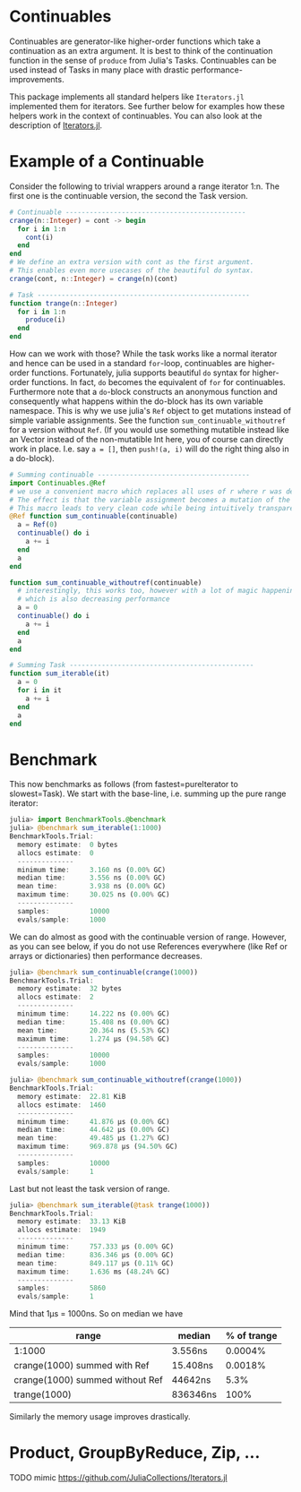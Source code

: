 # Continuables
Continuables are generator-like higher-order functions which take a continuation as an extra argument. It is best to think of the continuation function in the sense of ``produce`` from Julia's Tasks. Continuables can be used instead of Tasks in many place with drastic performance-improvements.

This package implements all standard helpers like ``Iterators.jl`` implemented them for iterators. See further below for examples how these helpers work in the context of continuables. You can also look at the description of [Iterators.jl](https://github.com/JuliaCollections/Iterators.jl).

# Example of a Continuable
Consider the following to trivial wrappers around a range iterator 1:n.
The first one is the continuable version, the second the Task version.

```julia
# Continuable ---------------------------------------------
crange(n::Integer) = cont -> begin
  for i in 1:n
    cont(i)
  end
end
# We define an extra version with cont as the first argument.
# This enables even more usecases of the beautiful do syntax.
crange(cont, n::Integer) = crange(n)(cont)

# Task -----------------------------------------------------
function trange(n::Integer)
  for i in 1:n
    produce(i)
  end
end
```

How can we work with those? While the task works like a normal iterator and hence can be used in a standard ``for``-loop, continuables are higher-order functions. Fortunately, julia supports beautiful ``do`` syntax for higher-order functions. In fact, ``do`` becomes the equivalent of ``for`` for continuables.
Furthermore note that a ``do``-block constructs an anonymous function and consequently what happens within the do-block has its own variable namespace. This is why we use julia's ``Ref`` object to get mutations instead of simple variable assignments. See the function ``sum_continuable_withoutref`` for a version without ``Ref``.
(If you would use something mutatible instead like an Vector instead of the non-mutatible Int here, you of course can directly work in place. I.e. say ``a = []``, then ``push!(a, i)`` will do the right thing also in a do-block).
```julia
# Summing continuable --------------------------------------
import Continuables.@Ref
# we use a convenient macro which replaces all uses of r where r was defined as r = Ref(value) with r.x, i.e. the pointer to its referenced value.
# The effect is that the variable assignment becomes a mutation of the Reference's field.
# This macro leads to very clean code while being intuitively transparent.
@Ref function sum_continuable(continuable)
  a = Ref(0)
  continuable() do i
    a += i
  end
  a
end

function sum_continuable_withoutref(continuable)
  # interestingly, this works too, however with a lot of magic happening in the background
  # which is also decreasing performance
  a = 0
  continuable() do i
    a += i
  end
  a
end

# Summing Task ----------------------------------------------
function sum_iterable(it)
  a = 0
  for i in it
    a += i
  end
  a
end
```

# Benchmark

This now benchmarks as follows (from fastest=pureIterator to slowest=Task). We start with the base-line, i.e. summing up the pure range iterator:
```julia
julia> import BenchmarkTools.@benchmark
julia> @benchmark sum_iterable(1:1000)
BenchmarkTools.Trial:
  memory estimate:  0 bytes
  allocs estimate:  0
  --------------
  minimum time:     3.160 ns (0.00% GC)
  median time:      3.556 ns (0.00% GC)
  mean time:        3.938 ns (0.00% GC)
  maximum time:     30.025 ns (0.00% GC)
  --------------
  samples:          10000
  evals/sample:     1000
```
We can do almost as good with the continuable version of range. However, as you can see below, if you do not use References everywhere (like Ref or arrays or dictionaries) then performance decreases.
```julia
julia> @benchmark sum_continuable(crange(1000))
BenchmarkTools.Trial:
  memory estimate:  32 bytes
  allocs estimate:  2
  --------------
  minimum time:     14.222 ns (0.00% GC)
  median time:      15.408 ns (0.00% GC)
  mean time:        20.364 ns (5.53% GC)
  maximum time:     1.274 μs (94.58% GC)
  --------------
  samples:          10000
  evals/sample:     1000

julia> @benchmark sum_continuable_withoutref(crange(1000))
BenchmarkTools.Trial:
  memory estimate:  22.81 KiB
  allocs estimate:  1460
  --------------
  minimum time:     41.876 μs (0.00% GC)
  median time:      44.642 μs (0.00% GC)
  mean time:        49.485 μs (1.27% GC)
  maximum time:     969.878 μs (94.50% GC)
  --------------
  samples:          10000
  evals/sample:     1
```
Last but not least the task version of range.
```julia
julia> @benchmark sum_iterable(@task trange(1000))
BenchmarkTools.Trial:
  memory estimate:  33.13 KiB
  allocs estimate:  1949
  --------------
  minimum time:     757.333 μs (0.00% GC)
  median time:      836.346 μs (0.00% GC)
  mean time:        849.117 μs (0.11% GC)
  maximum time:     1.636 ms (48.24% GC)
  --------------
  samples:          5860
  evals/sample:     1
```

Mind that 1μs = 1000ns. So on median we have

| range                           | median   | % of trange |
|---------------------------------|----------|-------------|
| 1:1000                          | 3.556ns  | 0.0004%     |
| crange(1000) summed with Ref    | 15.408ns | 0.0018%     |
| crange(1000) summed without Ref | 44642ns  | 5.3%        |
| trange(1000)                    | 836346ns | 100%        |

Similarly the memory usage improves drastically.


# Product, GroupByReduce, Zip, ...

TODO mimic https://github.com/JuliaCollections/Iterators.jl
